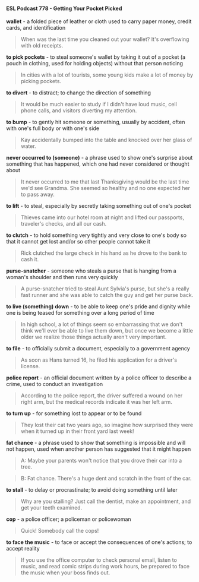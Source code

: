 #### ESL Podcast 778 - Getting Your Pocket Picked

**wallet** - a folded piece of leather or cloth used to carry paper money, credit
cards, and identification

> When was the last time you cleaned out your wallet? It's overflowing with old
receipts.

**to pick pockets** - to steal someone's wallet by taking it out of a pocket (a pouch
in clothing, used for holding objects) without that person noticing

> In cities with a lot of tourists, some young kids make a lot of money by picking
pockets.

**to divert** - to distract; to change the direction of something

> It would be much easier to study if I didn't have loud music, cell phone calls,
and visitors diverting my attention.

**to bump** - to gently hit someone or something, usually by accident, often with
one's full body or with one's side

> Kay accidentally bumped into the table and knocked over her glass of water.

**never occurred to (someone)** - a phrase used to show one's surprise about
something that has happened, which one had never considered or thought about

> It never occurred to me that last Thanksgiving would be the last time we'd see
Grandma. She seemed so healthy and no one expected her to pass away.

**to lift** - to steal, especially by secretly taking something out of one's pocket

> Thieves came into our hotel room at night and lifted our passports, traveler's
checks, and all our cash.

**to clutch** - to hold something very tightly and very close to one's body so that it
cannot get lost and/or so other people cannot take it

> Rick clutched the large check in his hand as he drove to the bank to cash it.

**purse-snatcher** - someone who steals a purse that is hanging from a woman's
shoulder and then runs very quickly

> A purse-snatcher tried to steal Aunt Sylvia's purse, but she's a really fast runner
and she was able to catch the guy and get her purse back.

**to live (something) down** - to be able to keep one's pride and dignity while one
is being teased for something over a long period of time

> In high school, a lot of things seem so embarrassing that we don't think we'll
ever be able to live them down, but once we become a little older we realize
those things actually aren't very important.

**to file** - to officially submit a document, especially to a government agency

> As soon as Hans turned 16, he filed his application for a driver's license.

**police report** - an official document written by a police officer to describe a
crime, used to conduct an investigation

> According to the police report, the driver suffered a wound on her right arm, but
the medical records indicate it was her left arm.

**to turn up** - for something lost to appear or to be found

> They lost their cat two years ago, so imagine how surprised they were when it
turned up in their front yard last week!

**fat chance** - a phrase used to show that something is impossible and will not
happen, used when another person has suggested that it might happen

> A: Maybe your parents won't notice that you drove their car into a tree.

> B: Fat chance. There's a huge dent and scratch in the front of the car.

**to stall** - to delay or procrastinate; to avoid doing something until later

> Why are you stalling? Just call the dentist, make an appointment, and get your
teeth examined.

**cop** - a police officer; a policeman or policewoman

> Quick! Somebody call the cops!

**to face the music** - to face or accept the consequences of one's actions; to
accept reality

> If you use the office computer to check personal email, listen to music, and read
comic strips during work hours, be prepared to face the music when your boss
finds out.

